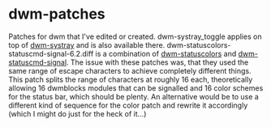 # dwm-patches
Patches for dwm that I've edited or created.
dwm-systray_toggle applies on top of [dwm-systray](https://dwm.suckless.org/patches/systray/) and is also available there.
dwm-statuscolors-statuscmd-signal-6.2.diff is a combination of [dwm-statuscolors](https://dwm.suckless.org/patches/statuscolors/)
and [dwm-statuscmd-signal](https://dwm.suckless.org/patches/statuscmd/). The issue with these patches was, that they
used the same range of escape characters to achieve completely different things. This patch splits the range of characters at
roughly 16 each, theoretically allowing 16 dwmblocks modules that can be signalled and 16 color
schemes for the status bar, which should be plenty. An alternative would be to use a different kind of sequence for the color
patch and rewrite it accordingly (which I might do just for the heck of it...)

